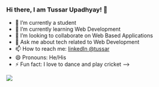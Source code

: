 ### Hi there, I am Tussar Upadhyay! 👋


- 🔭 I’m currently a student
- 🌱 I’m currently learning Web Development
- 👯 I’m looking to collaborate on Web Based Applications
- 💬 Ask me about tech related to Web Development
- 📫 How to reach me: [linkedIn @tussar](https://www.linkedin.com/in/tussar-upadhyay-abb094189/)
- 😄 Pronouns: He/His
- ⚡ Fun fact: I love to dance and play cricket
-->


<img src="https://github-readme-stats.vercel.app/api?username=triumpco07&&show_icons=true&title_color=ffffff&icon_color=bb2acf&text_color=daf7dc&bg_color=191919">
